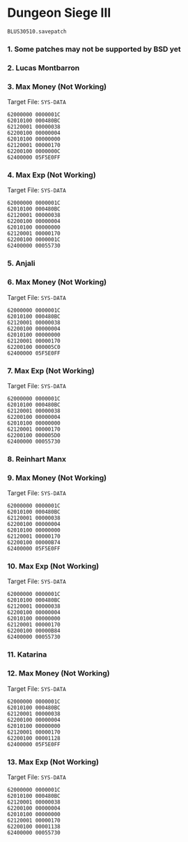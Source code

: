 #  Dungeon Siege III 

`BLUS30510.savepatch`

### 1.  Some patches may not be supported by BSD yet
### 2. Lucas Montbarron
### 3. Max Money (Not Working)

Target File: `SYS-DATA`

```
62000000 0000001C
62010100 000480BC
62120001 00000038
62200100 00000004
62010100 00000000
62120001 00000170
62200100 0000000C
62400000 05F5E0FF
```

### 4. Max Exp (Not Working)

Target File: `SYS-DATA`

```
62000000 0000001C
62010100 000480BC
62120001 00000038
62200100 00000004
62010100 00000000
62120001 00000170
62200100 0000001C
62400000 00055730
```

### 5. Anjali
### 6. Max Money (Not Working)

Target File: `SYS-DATA`

```
62000000 0000001C
62010100 000480BC
62120001 00000038
62200100 00000004
62010100 00000000
62120001 00000170
62200100 000005C0
62400000 05F5E0FF
```

### 7. Max Exp (Not Working)

Target File: `SYS-DATA`

```
62000000 0000001C
62010100 000480BC
62120001 00000038
62200100 00000004
62010100 00000000
62120001 00000170
62200100 000005D0
62400000 00055730
```

### 8. Reinhart Manx
### 9. Max Money (Not Working)

Target File: `SYS-DATA`

```
62000000 0000001C
62010100 000480BC
62120001 00000038
62200100 00000004
62010100 00000000
62120001 00000170
62200100 00000B74
62400000 05F5E0FF
```

### 10. Max Exp (Not Working)

Target File: `SYS-DATA`

```
62000000 0000001C
62010100 000480BC
62120001 00000038
62200100 00000004
62010100 00000000
62120001 00000170
62200100 00000B84
62400000 00055730
```

### 11. Katarina
### 12. Max Money (Not Working)

Target File: `SYS-DATA`

```
62000000 0000001C
62010100 000480BC
62120001 00000038
62200100 00000004
62010100 00000000
62120001 00000170
62200100 00001128
62400000 05F5E0FF
```

### 13. Max Exp (Not Working)

Target File: `SYS-DATA`

```
62000000 0000001C
62010100 000480BC
62120001 00000038
62200100 00000004
62010100 00000000
62120001 00000170
62200100 00001138
62400000 00055730
```

